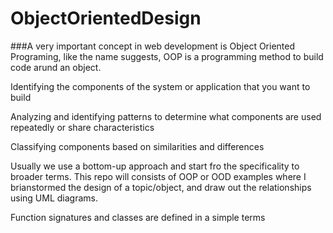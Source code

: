 # ObjectOrientedDesign

###A very important concept in web development is Object Oriented Programing, like the name suggests, OOP is a programming method to build code arund an object.

Identifying the components of the system or application that you want to build

Analyzing and identifying patterns to determine what components are used repeatedly or share characteristics

Classifying components based on similarities and differences

Usually we use a bottom-up approach and start fro the specificality to broader terms.
This repo will consists of OOP or OOD examples where I brianstormed the design of a topic/object, and draw out the relationships using UML diagrams.

Function signatures and classes are defined in a simple terms